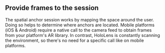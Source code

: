 ## Provide frames to the session

The spatial anchor session works by mapping the space around the user. Doing so helps to determine where anchors are located. Mobile platforms (iOS & Android) require a native call to the camera feed to obtain frames from your platform's AR library. In contrast, HoloLens is constantly scanning the environment, so there's no need for a specific call like on mobile platforms.
